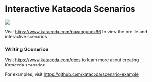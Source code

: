 # Interactive Katacoda Scenarios

[![](http://shields.katacoda.com/katacoda/pavangunda66/count.svg)](https://www.katacoda.com/pavangunda66 "Get your profile on Katacoda.com")

Visit https://www.katacoda.com/pavangunda66 to view the profile and interactive scenarios

### Writing Scenarios
Visit https://www.katacoda.com/docs to learn more about creating Katacoda scenarios

For examples, visit https://github.com/katacoda/scenario-example
